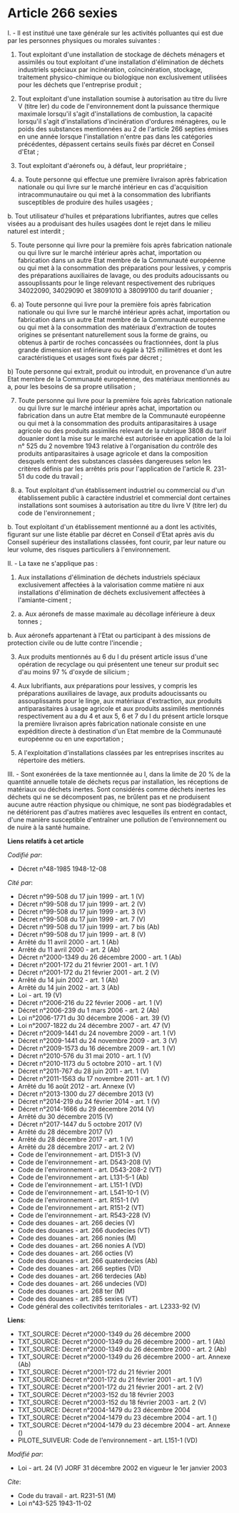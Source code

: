 # Article 266 sexies

I. - Il est institué une taxe générale sur les activités polluantes qui est due par les personnes physiques ou morales
suivantes :

1. Tout exploitant d'une installation de stockage de déchets ménagers et assimilés ou tout exploitant d'une installation
d'élimination de déchets industriels spéciaux par incinération, coïncinération, stockage, traitement physico-chimique ou
biologique non exclusivement utilisées pour les déchets que l'entreprise produit ;

2. Tout exploitant d'une installation soumise à autorisation au titre du livre V (titre Ier) du code de l'environnement dont
la puissance thermique maximale lorsqu'il s'agit d'installations de combustion, la capacité lorsqu'il s'agit d'installations
d'incinération d'ordures ménagères, ou le poids des substances mentionnées au 2 de l'article 266 septies émises en une année
lorsque l'installation n'entre pas dans les catégories précédentes, dépassent certains seuils fixés par décret en Conseil
d'Etat ;

3. Tout exploitant d'aéronefs ou, à défaut, leur propriétaire ;

4. a. Toute personne qui effectue une première livraison après fabrication nationale ou qui livre sur le marché intérieur en
cas d'acquisition intracommunautaire ou qui met à la consommation des lubrifiants susceptibles de produire des huiles
usagées ;

b. Tout utilisateur d'huiles et préparations lubrifiantes, autres que celles visées au a produisant des huiles usagées dont
le rejet dans le milieu naturel est interdit ;

5. Toute personne qui livre pour la première fois après fabrication nationale ou qui livre sur le marché intérieur après
achat, importation ou fabrication dans un autre Etat membre de la Communauté européenne ou qui met à la consommation des
préparations pour lessives, y compris des préparations auxiliaires de lavage, ou des produits adoucissants ou assouplissants
pour le linge relevant respectivement des rubriques 34022090, 34029090 et 38091010 à 38099100 du tarif douanier ;

6. a) Toute personne qui livre pour la première fois après fabrication nationale ou qui livre sur le marché intérieur après
achat, importation ou fabrication dans un autre Etat membre de la Communauté européenne ou qui met à la consommation des
matériaux d'extraction de toutes origines se présentant naturellement sous la forme de grains, ou obtenus à partir de roches
concassées ou fractionnées, dont la plus grande dimension est inférieure ou égale à 125 millimètres et dont les
caractéristiques et usages sont fixés par décret ;

b) Toute personne qui extrait, produit ou introduit, en provenance d'un autre Etat membre de la Communauté européenne, des
matériaux mentionnés au a, pour les besoins de sa propre utilisation ;

7. Toute personne qui livre pour la première fois après fabrication nationale ou qui livre sur le marché intérieur après
achat, importation ou fabrication dans un autre Etat membre de la Communauté européenne ou qui met à la consommation des
produits antiparasitaires à usage agricole ou des produits assimilés relevant de la rubrique 3808 du tarif douanier dont la
mise sur le marché est autorisée en application de la loi n° 525 du 2 novembre 1943 relative à l'organisation du contrôle des
produits antiparasitaires à usage agricole et dans la composition desquels entrent des substances classées dangereuses selon
les critères définis par les arrêtés pris pour l'application de l'article R. 231-51 du code du travail ;

8. a. Tout exploitant d'un établissement industriel ou commercial ou d'un établissement public à caractère industriel et
commercial dont certaines installations sont soumises à autorisation au titre du livre V (titre Ier) du code de
l'environnement ;

b. Tout exploitant d'un établissement mentionné au a dont les activités, figurant sur une liste établie par décret en Conseil
d'Etat après avis du Conseil supérieur des installations classées, font courir, par leur nature ou leur volume, des risques
particuliers à l'environnement.

II. - La taxe ne s'applique pas :

1. Aux installations d'élimination de déchets industriels spéciaux exclusivement affectées à la valorisation comme matière ni
aux installations d'élimination de déchets exclusivement affectées à l'amiante-ciment ;

2. a. Aux aéronefs de masse maximale au décollage inférieure à deux tonnes ;

b. Aux aéronefs appartenant à l'Etat ou participant à des missions de protection civile ou de lutte contre l'incendie ;

3. Aux produits mentionnés au 6 du I du présent article issus d'une opération de recyclage ou qui présentent une teneur sur
produit sec d'au moins 97 % d'oxyde de silicium ;

4. Aux lubrifiants, aux préparations pour lessives, y compris les préparations auxiliaires de lavage, aux produits
adoucissants ou assouplissants pour le linge, aux matériaux d'extraction, aux produits antiparasitaires à usage agricole et
aux produits assimilés mentionnés respectivement au a du 4 et aux 5, 6 et 7 du I du présent article lorsque la première
livraison après fabrication nationale consiste en une expédition directe à destination d'un Etat membre de la Communauté
européenne ou en une exportation ;

5. A l'exploitation d'installations classées par les entreprises inscrites au répertoire des métiers.

III. - Sont exonérées de la taxe mentionnée au I, dans la limite de 20 % de la quantité annuelle totale de déchets reçus par
installation, les réceptions de matériaux ou déchets inertes. Sont considérés comme déchets inertes les déchets qui ne se
décomposent pas, ne brûlent pas et ne produisent aucune autre réaction physique ou chimique, ne sont pas biodégradables et ne
détériorent pas d'autres matières avec lesquelles ils entrent en contact, d'une manière susceptible d'entraîner une pollution
de l'environnement ou de nuire à la santé humaine.

**Liens relatifs à cet article**

_Codifié par_:

  - Décret n°48-1985 1948-12-08

_Cité par_:

  - Décret n°99-508 du 17 juin 1999 - art. 1 (V)
  - Décret n°99-508 du 17 juin 1999 - art. 2 (V)
  - Décret n°99-508 du 17 juin 1999 - art. 3 (V)
  - Décret n°99-508 du 17 juin 1999 - art. 7 (V)
  - Décret n°99-508 du 17 juin 1999 - art. 7 bis (Ab)
  - Décret n°99-508 du 17 juin 1999 - art. 8 (V)
  - Arrêté du 11 avril 2000 - art. 1 (Ab)
  - Arrêté du 11 avril 2000 - art. 2 (Ab)
  - Décret n°2000-1349 du 26 décembre 2000 - art. 1 (Ab)
  - Décret n°2001-172 du 21 février 2001 - art. 1 (V)
  - Décret n°2001-172 du 21 février 2001 - art. 2 (V)
  - Arrêté du 14 juin 2002 - art. 1 (Ab)
  - Arrêté du 14 juin 2002 - art. 3 (Ab)
  - Loi - art. 19 (V)
  - Décret n°2006-216 du 22 février 2006 - art. 1 (V)
  - Décret n°2006-239 du 1 mars 2006 - art. 2 (Ab)
  - Loi n°2006-1771 du 30 décembre 2006 - art. 39 (V)
  - Loi n°2007-1822 du 24 décembre 2007 - art. 47 (V)
  - Décret n°2009-1441 du 24 novembre 2009 - art. 1 (V)
  - Décret n°2009-1441 du 24 novembre 2009 - art. 3 (V)
  - Décret n°2009-1573 du 16 décembre 2009 - art. 1 (V)
  - Décret n°2010-576 du 31 mai 2010 - art. 1 (V)
  - Décret n°2010-1173 du 5 octobre 2010 - art. 1 (V)
  - Décret n°2011-767 du 28 juin 2011 - art. 1 (V)
  - Décret n°2011-1563 du 17 novembre 2011 - art. 1 (V)
  - Arrêté du 16 août 2012 - art. Annexe (V)
  - Décret n°2013-1300 du 27 décembre 2013 (V)
  - Décret n°2014-219 du 24 février 2014 - art. 1 (V)
  - Décret n°2014-1666 du 29 décembre 2014 (V)
  - Arrêté du 30 décembre 2015 (V)
  - Décret n°2017-1447 du 5 octobre 2017 (V)
  - Arrêté du 28 décembre 2017 (V)
  - Arrêté du 28 décembre 2017 - art. 1 (V)
  - Arrêté du 28 décembre 2017 - art. 2 (V)
  - Code de l'environnement - art. D151-3 (V)
  - Code de l'environnement - art. D543-208 (V)
  - Code de l'environnement - art. D543-208-2 (VT)
  - Code de l'environnement - art. L131-5-1 (Ab)
  - Code de l'environnement - art. L151-1 (VD)
  - Code de l'environnement - art. L541-10-1 (V)
  - Code de l'environnement - art. R151-1 (V)
  - Code de l'environnement - art. R151-2 (VT)
  - Code de l'environnement - art. R543-228 (V)
  - Code des douanes - art. 266 decies (V)
  - Code des douanes - art. 266 duodecies (VT)
  - Code des douanes - art. 266 nonies (M)
  - Code des douanes - art. 266 nonies A (VD)
  - Code des douanes - art. 266 octies (V)
  - Code des douanes - art. 266 quaterdecies (Ab)
  - Code des douanes - art. 266 septies (VD)
  - Code des douanes - art. 266 terdecies (Ab)
  - Code des douanes - art. 266 undecies (VD)
  - Code des douanes - art. 268 ter (M)
  - Code des douanes - art. 285 sexies (VT)
  - Code général des collectivités territoriales - art. L2333-92 (V)

**Liens**:

  - TXT_SOURCE: Décret n°2000-1349 du 26 décembre 2000
  - TXT_SOURCE: Décret n°2000-1349 du 26 décembre 2000 - art. 1 (Ab)
  - TXT_SOURCE: Décret n°2000-1349 du 26 décembre 2000 - art. 2 (Ab)
  - TXT_SOURCE: Décret n°2000-1349 du 26 décembre 2000 - art. Annexe (Ab)
  - TXT_SOURCE: Décret n°2001-172 du 21 février 2001
  - TXT_SOURCE: Décret n°2001-172 du 21 février 2001 - art. 1 (V)
  - TXT_SOURCE: Décret n°2001-172 du 21 février 2001 - art. 2 (V)
  - TXT_SOURCE: Décret n°2003-152 du 18 février 2003
  - TXT_SOURCE: Décret n°2003-152 du 18 février 2003 - art. 2 (V)
  - TXT_SOURCE: Décret n°2004-1479 du 23 décembre 2004
  - TXT_SOURCE: Décret n°2004-1479 du 23 décembre 2004 - art. 1 ()
  - TXT_SOURCE: Décret n°2004-1479 du 23 décembre 2004 - art. Annexe ()
  - PILOTE_SUIVEUR: Code de l'environnement - art. L151-1 (VD)

_Modifié par_:

  - Loi - art. 24 (V) JORF 31 décembre 2002 en vigueur le 1er janvier 2003

_Cite_:

  - Code du travail - art. R231-51 (M)
  - Loi n°43-525 1943-11-02
